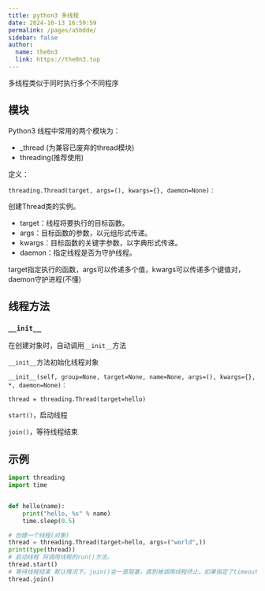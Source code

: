```yaml
---
title: python3 多线程
date: 2024-10-13 16:59:59
permalink: /pages/a5bdde/
sidebar: false
author: 
  name: the0n3
  link: https://the0n3.top
---
```


多线程类似于同时执行多个不同程序

## 模块

Python3 线程中常用的两个模块为：

- _thread (为兼容已废弃的thread模块)
- threading(推荐使用)

定义：

`threading.Thread(target, args=(), kwargs={}, daemon=None)：`

创建Thread类的实例。
- target：线程将要执行的目标函数。
- args：目标函数的参数，以元组形式传递。
- kwargs：目标函数的关键字参数，以字典形式传递。
- daemon：指定线程是否为守护线程。

target指定执行的函数，args可以传递多个值，kwargs可以传递多个键值对，daemon守护进程(不懂)

## 线程方法


### `__init__`

在创建对象时，自动调用`__init__`方法

`__init__`方法初始化线程对象

`__init__(self, group=None, target=None, name=None, args=(), kwargs={}, *, daemon=None)：`


`thread = threading.Thread(target=hello)`

`start()`，启动线程

`join()`，等待线程结束


## 示例

```python
import threading
import time


def hello(name):
    print("hello, %s" % name)
    time.sleep(0.5)

# 创建一个线程(对象)
thread = threading.Thread(target=hello, args=("world",))
print(type(thread))
# 启动线程 将调用线程的run()方法。
thread.start()
# 等待线程结束 默认情况下，join()会一直阻塞，直到被调用线程终止。如果指定了timeout参数，则最多等待timeout秒。
thread.join()
```